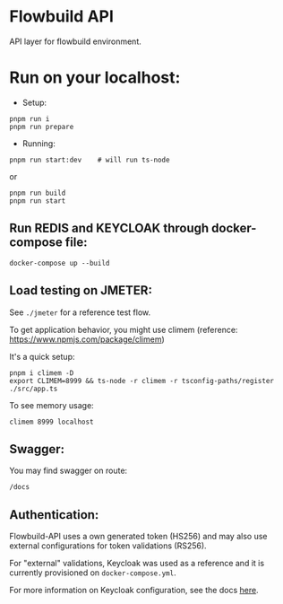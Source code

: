 # Flowbuild API
API layer for flowbuild environment.

# Run on your localhost:
* Setup:
```
pnpm run i
pnpm run prepare
```
* Running:
```
pnpm run start:dev    # will run ts-node
```
or
```
pnpm run build
pnpm run start
```

## Run REDIS and KEYCLOAK through docker-compose file:
```
docker-compose up --build
```

## Load testing on JMETER:
See ```./jmeter``` for a reference test flow.

To get application behavior, you might use climem (reference: https://www.npmjs.com/package/climem)

It's a quick setup:
```
pnpm i climem -D
export CLIMEM=8999 && ts-node -r climem -r tsconfig-paths/register ./src/app.ts
```

To see memory usage:
```
climem 8999 localhost
```

## Swagger:
You may find swagger on route: 
```
/docs
```

## Authentication:
Flowbuild-API uses a own generated token (HS256) and may also use external configurations for token validations (RS256).

For "external" validations, Keycloak was used as a reference and it is currently provisioned on ```docker-compose.yml```.

For more information on Keycloak configuration, see the docs [here](https://github.com/imagure/flowbuild-poc-modules/tree/master/docs/keycloak). 
